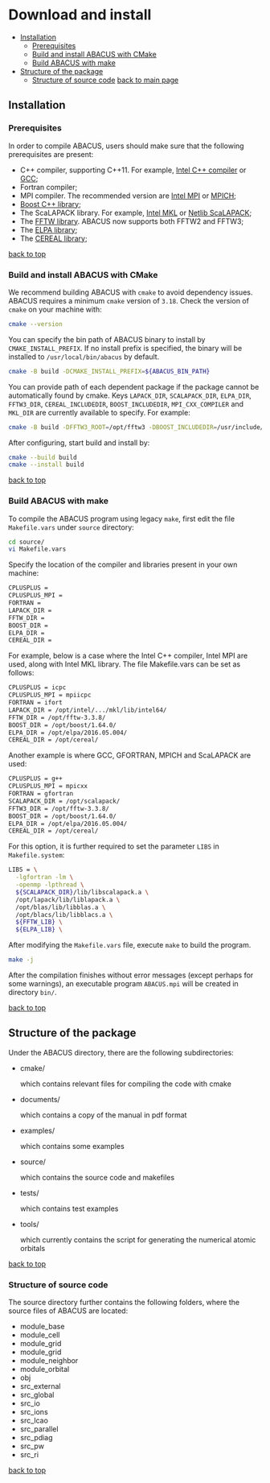 # Download and install

- [Installation](#installation)
  - [Prerequisites](#prerequisites)
  - [Build and install ABACUS with CMake](#build-and-install-abacus-with-cmake)
  - [Build ABACUS with make](#build-abacus-with-make)
- [Structure of the package](#structure-of-the-package)
  - [Structure of source code](#structure-of-source-code)
  [back to main page](../README.md)

## Installation

### Prerequisites

In order to compile ABACUS, users should make sure that the following prerequisites are
present:

- C++ compiler, supporting C++11. For example, [Intel C++ compiler](https://software.intel.com/enus/c-compilers) or [GCC](https://gcc.gnu.org/);
- Fortran compiler;
- MPI compiler. The recommended version are [Intel MPI](https://software.intel.com/enus/mpi-library) or [MPICH](https://www.mpich.org/);
- [Boost C++ library](https://www.boost.org/);
- The ScaLAPACK library. For example, [Intel MKL](https://software.intel.com/en-us/mkl)
or [Netlib ScaLAPACK](http://www.netlib.org/scalapack/);
- The [FFTW library](http://www.fftw.org/). ABACUS now supports both FFTW2 and
FFTW3;
- The [ELPA library](https://elpa.mpcdf.mpg.de/);
- The [CEREAL library](https://uscilab.github.io/cereal/);

[back to top](#download-and-install)

### Build and install ABACUS with CMake

We recommend building ABACUS with `cmake` to avoid dependency issues.
ABACUS requires a minimum `cmake` version of `3.18`. Check the version of `cmake`  on your machine with:

```bash
cmake --version
```

You can specify the bin path of ABACUS binary to install by `CMAKE_INSTALL_PREFIX`. If no install prefix is specified, the binary will be installed to `/usr/local/bin/abacus` by default.

```bash
cmake -B build -DCMAKE_INSTALL_PREFIX=${ABACUS_BIN_PATH}
```

You can provide path of each dependent package if the package cannot be automatically found by cmake.
Keys `LAPACK_DIR`, `SCALAPACK_DIR`, `ELPA_DIR`, `FFTW3_DIR`, `CEREAL_INCLUDEDIR`, `BOOST_INCLUDEDIR`, `MPI_CXX_COMPILER` and `MKL_DIR` are currently available to specify.
For example:

```bash
cmake -B build -DFFTW3_ROOT=/opt/fftw3 -DBOOST_INCLUDEDIR=/usr/include/boost
```

After configuring, start build and install by:

```bash
cmake --build build
cmake --install build
```

[back to top](#download-and-install)

### Build ABACUS with make

<!-- Before starting to build the program, note that if you are using Intel MKL library, please set the following environmental variable:

```bash
export MKL_NUM_THREAD=1
``` -->

To compile the ABACUS program using legacy `make`, first edit the file `Makefile.vars` under `source` directory:

```bash
cd source/
vi Makefile.vars
```

Specify the location of the compiler and libraries present in your own machine:

```bash
CPLUSPLUS =
CPLUSPLUS_MPI =
FORTRAN =
LAPACK_DIR =
FFTW_DIR =
BOOST_DIR =
ELPA_DIR =
CEREAL_DIR =
```

For example, below is a case where the Intel C++ compiler, Intel MPI are used, along with Intel MKL library. The file Makefile.vars can be set as
follows:

```bash
CPLUSPLUS = icpc
CPLUSPLUS_MPI = mpiicpc
FORTRAN = ifort
LAPACK_DIR = /opt/intel/.../mkl/lib/intel64/
FFTW_DIR = /opt/fftw-3.3.8/
BOOST_DIR = /opt/boost/1.64.0/
ELPA_DIR = /opt/elpa/2016.05.004/
CEREAL_DIR = /opt/cereal/
```

Another example is where GCC, GFORTRAN, MPICH and ScaLAPACK are used:

```bash
CPLUSPLUS = g++
CPLUSPLUS_MPI = mpicxx
FORTRAN = gfortran
SCALAPACK_DIR = /opt/scalapack/
FFTW3_DIR = /opt/fftw-3.3.8/
BOOST_DIR = /opt/boost/1.64.0/
ELPA_DIR = /opt/elpa/2016.05.004/
CEREAL_DIR = /opt/cereal/
```

For this option, it is further required to set the parameter `LIBS` in `Makefile.system`:

```bash
LIBS = \
  -lgfortran -lm \
  -openmp -lpthread \
  ${SCALAPACK_DIR}/lib/libscalapack.a \
  /opt/lapack/lib/liblapack.a \
  /opt/blas/lib/libblas.a \
  /opt/blacs/lib/libblacs.a \
  ${FFTW_LIB} \
  ${ELPA_LIB} \

```

After modifying the `Makefile.vars` file, execute `make` to build the program.

```bash
make -j
```

After the compilation finishes without error messages (except perhaps for some warnings), an executable program `ABACUS.mpi` will be created in directory `bin/`.

[back to top](#download-and-install)

## Structure of the package

Under the ABACUS directory, there are the following subdirectories:

- cmake/

  which contains relevant files for compiling the code with cmake
- documents/

  which contains a copy of the manual in pdf format
- examples/

  which contains some examples
- source/

  which contains the source code and makefiles
- tests/

  which contains test examples
- tools/

  which currently contains the script for generating the numerical atomic orbitals

[back to top](#download-and-install)

### Structure of source code

The source directory further contains the following folders, where the source files of ABACUS are located:

- module_base
- module_cell
- module_grid
- module_grid
- module_neighbor
- module_orbital
- obj
- src_external
- src_global
- src_io
- src_ions
- src_lcao
- src_parallel
- src_pdiag
- src_pw
- src_ri

[back to top](#download-and-install)
